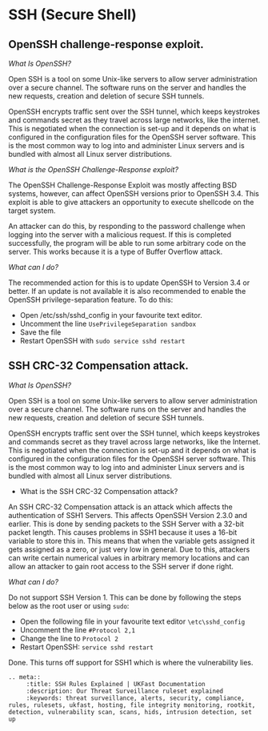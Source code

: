 # SSH (Secure Shell)

## OpenSSH challenge-response exploit.

*What Is OpenSSH?*


Open SSH is a tool on some Unix-like servers to allow server administration over a secure channel. The software runs on the server and handles the new requests, creation and deletion of secure SSH tunnels. 

OpenSSH encrypts traffic sent over the SSH tunnel, which keeps keystrokes and commands secret as they travel across large networks, like the internet. This is negotiated when the connection is set-up and it depends on what is configured in the configuration files for the OpenSSH server software. This is the most common way to log into and administer Linux servers and is bundled with almost all Linux server distributions. 

*What is the OpenSSH Challenge-Response exploit?*


The OpenSSH Challenge-Response Exploit was mostly affecting BSD systems, however, can affect OpenSSH versions prior to OpenSSH 3.4. This exploit is able to give attackers an opportunity to execute shellcode on the target system. 

An attacker can do this, by responding to the password challenge when logging into the server with a malicious request. If this is completed successfully, the program will be able to run some arbitrary code on the server. This works because it is a type of Buffer Overflow attack.  

*What can I do?*


The recommended action for this is to update OpenSSH to Version 3.4 or better. If an update is not available it is also recommended to enable the OpenSSH privilege-separation feature. To do this:
* Open /etc/ssh/sshd_config in your favourite text editor.
* Uncomment the line `UsePrivilegeSeparation sandbox`
* Save the file
* Restart OpenSSH with `sudo service sshd restart`

## SSH CRC-32 Compensation attack.

*What Is OpenSSH?*


Open SSH is a tool on some Unix-like servers to allow server administration over a secure channel. The software runs on the server and handles the new requests, creation and deletion of secure SSH tunnels. 

OpenSSH encrypts traffic sent over the SSH tunnel, which keeps keystrokes and commands secret as they travel across large networks, like the Internet. This is negotiated when the connection is set-up and it depends on what is configured in the configuration files for the OpenSSH server software. This is the most common way to log into and administer Linux servers and is bundled with almost all Linux server distributions. 

* What is the SSH CRC-32 Compensation attack?


An SSH CRC-32 Compensation attack is an attack which affects the authentication of SSH1 Servers. This affects OpenSSH Version 2.3.0 and earlier. This is done by sending packets to the SSH Server with a 32-bit packet length. This causes problems in SSH1 because it uses a 16-bit variable to store this in. This means that when the variable gets assigned it gets assigned as a zero, or just very low in general. Due to this, attackers can write certain numerical values in arbitrary memory locations and can allow an attacker to gain root access to the SSH server if done right. 

*What can I do?*


Do not support SSH Version 1. This can be done by following the steps below as the root user or using `sudo`:
* Open the following file in your favourite text editor `\etc\sshd_config`
* Uncomment the line `#Protocol 2,1`
* Change the line to `Protocol 2`
* Restart OpenSSH: `service sshd restart`

Done. This turns off support for SSH1 which is where the vulnerability lies. 

```eval_rst
.. meta::
     :title: SSH Rules Explained | UKFast Documentation
     :description: Our Threat Surveillance ruleset explained
     :keywords: threat surveillance, alerts, security, compliance, rules, rulesets, ukfast, hosting, file integrity monitoring, rootkit, detection, vulnerability scan, scans, hids, intrusion detection, set up

